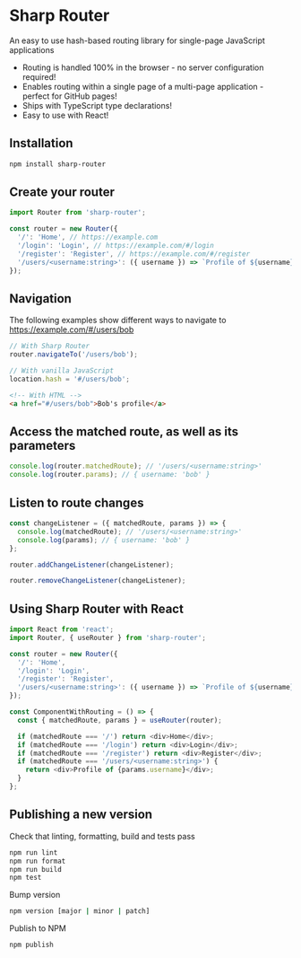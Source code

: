 # Sharp Router

An easy to use hash-based routing library for single-page JavaScript applications

- Routing is handled 100% in the browser - no server configuration required!
- Enables routing within a single page of a multi-page application - perfect for GitHub pages!
- Ships with TypeScript type declarations!
- Easy to use with React!

## Installation

```bash
npm install sharp-router
```

## Create your router

```javascript
import Router from 'sharp-router';

const router = new Router({
  '/': 'Home', // https://example.com
  '/login': 'Login', // https://example.com/#/login
  '/register': 'Register', // https://example.com/#/register
  '/users/<username:string>': ({ username }) => `Profile of ${username}`, // https://example.com/#/users/bob
});
```

## Navigation

The following examples show different ways to navigate to https://example.com/#/users/bob

```javascript
// With Sharp Router
router.navigateTo('/users/bob');
```

```javascript
// With vanilla JavaScript
location.hash = '#/users/bob';
```

```html
<!-- With HTML -->
<a href="#/users/bob">Bob's profile</a>
```

## Access the matched route, as well as its parameters

```javascript
console.log(router.matchedRoute); // '/users/<username:string>'
console.log(router.params); // { username: 'bob' }
```

## Listen to route changes

```javascript
const changeListener = ({ matchedRoute, params }) => {
  console.log(matchedRoute); // '/users/<username:string>'
  console.log(params); // { username: 'bob' }
};

router.addChangeListener(changeListener);

router.removeChangeListener(changeListener);
```

## Using Sharp Router with React

```javascript
import React from 'react';
import Router, { useRouter } from 'sharp-router';

const router = new Router({
  '/': 'Home',
  '/login': 'Login',
  '/register': 'Register',
  '/users/<username:string>': ({ username }) => `Profile of ${username}`,
});

const ComponentWithRouting = () => {
  const { matchedRoute, params } = useRouter(router);

  if (matchedRoute === '/') return <div>Home</div>;
  if (matchedRoute === '/login') return <div>Login</div>;
  if (matchedRoute === '/register') return <div>Register</div>;
  if (matchedRoute === '/users/<username:string>') {
    return <div>Profile of {params.username}</div>;
  }
};
```

## Publishing a new version

Check that linting, formatting, build and tests pass

```bash
npm run lint
npm run format
npm run build
npm test
```

Bump version

```bash
npm version [major | minor | patch]
```

Publish to NPM

```bash
npm publish
```
